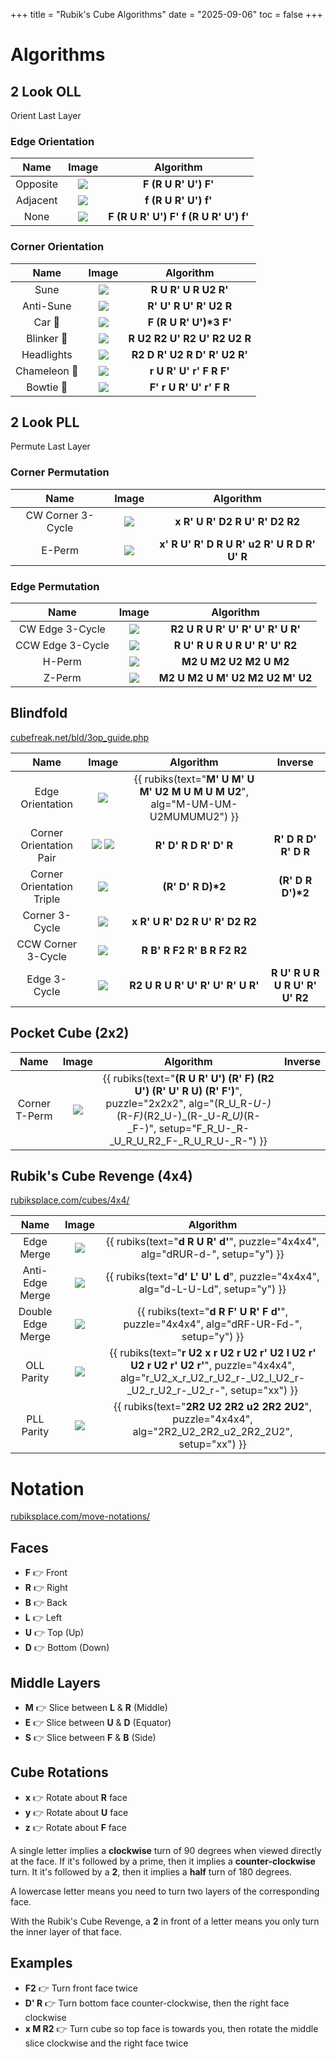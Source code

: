 +++
title = "Rubik's Cube Algorithms"
date = "2025-09-06"
toc = false
+++

# Algorithms

## 2 Look OLL
Orient Last Layer

### Edge Orientation
| Name | Image |  Algorithm |
|:----:|:-----:|:----------:|
| Opposite | ![](oll/opposite.png) | __F (R U R' U') F'__ |
| Adjacent | ![](oll/adjacent.png) | __f (R U R' U') f'__ |
| None | ![](oll/none.png) | __F (R U R' U') F' f (R U R' U') f'__ |

### Corner Orientation
| Name | Image |  Algorithm |
|:----:|:-----:|:----------:|
| Sune | ![](oll/sune.png) | __R U R' U R U2 R'__ |
| Anti-Sune | ![](oll/anti_sune.png) | __R' U' R U' R' U2 R__ |
| Car 🚗 | ![](oll/car.png) | __F (R U R' U')*3 F'__ |
| Blinker 🚨 | ![](oll/blinker.png) | __R U2 R2 U' R2 U' R2 U2 R__ |
| Headlights | ![](oll/headlights.png) | __R2 D R' U2 R D' R' U2 R'__ |
| Chameleon 🐸 | ![](oll/chameleon.png) | __r U R' U' r' F R F'__ |
| Bowtie 🎀 | ![](oll/bowtie.png) | __F' r U R' U' r' F R__ |

## 2 Look PLL
Permute Last Layer

### Corner Permutation
| Name | Image | Algorithm |
|:----:|:-----:|:---------:|
| CW Corner 3-Cycle | ![](pll/corner_3cycle.png) | __x R' U R' D2 R U' R' D2 R2__ |
| E-Perm            | ![](pll/eperm.png) | __x' R U' R' D R U R' u2 R' U R D R' U' R__ |

### Edge Permutation
| Name | Image | Algorithm |
|:----:|:-----:|:---------:|
| CW Edge 3-Cycle | ![](pll/edge_cw_3cycle.png) | __R2 U R U R' U' R' U' R' U R'__ |
| CCW Edge 3-Cycle | ![](pll/edge_ccw_3cycle.png) | __R U' R U R U R U' R' U' R2__ |
| H-Perm |![](pll/hperm.png) | __M2 U M2 U2 M2 U M2__ |
| Z-Perm | ![](pll/zperm.png) | __M2 U M2 U M' U2 M2 U2 M' U2__ |

## Blindfold
[cubefreak.net/bld/3op_guide.php](https://cubefreak.net/bld/3op_guide.php)

| Name | Image | Algorithm | Inverse |
|:----:|:-----:|:---------:|:-------:|
| Edge Orientation | ![](blind/edge.png) | {{ rubiks(text="__M' U M' U M' U2 M U M U M U2__", alg="M-UM-UM-U2MUMUMU2") }} |
| Corner Orientation Pair | ![](blind/corner1.png) ![](blind/corner2.png) | __R' D' R D R' D' R__ | __R' D R D' R' D R__ |
| Corner Orientation Triple | ![](blind/corner3.png) | __(R' D' R D)*2__ | __(R' D R D')*2__ |
| Corner 3-Cycle | ![](pll/corner_3cycle.png) | __x R' U R' D2 R U' R' D2 R2__ |
| CCW Corner 3-Cycle | ![](pll/corner_ccw_3cycle.png) | __R B' R F2 R' B R F2 R2__ |
| Edge 3-Cycle | ![](pll/edge_cw_3cycle.png) | __R2 U R U R' U' R' U' R' U R'__ | __R U' R U R U R U' R' U' R2__ |

## Pocket Cube (2x2)
| Name | Image | Algorithm | Inverse |
|:----:|:-----:|:---------:|:-------:|
| Corner T-Perm | ![](pocket/t_perm.png) | {{ rubiks(text="__(R U R' U') (R' F) (R2 U') (R' U' R U) (R' F')__", puzzle="2x2x2", alg="(R_U_R-_U-)_(R-_F)_(R2_U-)_(R-_U-_R_U)_(R-_F-)", setup="F_R_U-_R-_U_R_U_R2_F-_R_U_R_U-_R-") }} |


## Rubik's Cube Revenge (4x4)
[rubiksplace.com/cubes/4x4/](https://rubiksplace.com/cubes/4x4/)

| Name | Image | Algorithm |
|:----:|:-----:|:---------:|
| Edge Merge | ![](revenge/edge_merge.png) | {{ rubiks(text="__d R U R' d'__", puzzle="4x4x4", alg="dRUR-d-", setup="y") }} |
| Anti-Edge Merge | ![](revenge/anti_edge_merge.png) | {{ rubiks(text="__d' L' U' L d__", puzzle="4x4x4", alg="d-L-U-Ld", setup="y") }} |
| Double Edge Merge | ![](revenge/double_edge_merge.png) | {{ rubiks(text="__d R F' U R' F d'__", puzzle="4x4x4", alg="dRF-UR-Fd-", setup="y") }} |
| OLL Parity | ![](revenge/oll.png) | {{ rubiks(text="__r U2 x r U2 r U2 r' U2 l U2 r' U2 r U2 r' U2 r'__", puzzle="4x4x4", alg="r_U2_x_r_U2_r_U2_r-_U2_l_U2_r-_U2_r_U2_r-_U2_r-", setup="xx") }} |
| PLL Parity | ![](revenge/pll.png) | {{ rubiks(text="__2R2 U2 2R2 u2 2R2 2U2__", puzzle="4x4x4", alg="2R2_U2_2R2_u2_2R2_2U2", setup="xx") }} |

# Notation
[rubiksplace.com/move-notations/](https://rubiksplace.com/move-notations/)

## Faces
* __F__ 👉 Front
* __R__ 👉 Right
* __B__ 👉 Back
* __L__ 👉 Left
* __U__ 👉 Top (Up)
* __D__ 👉 Bottom (Down)

## Middle Layers
* __M__ 👉 Slice between __L__ & __R__ (Middle)
* __E__ 👉 Slice between __U__ & __D__ (Equator)
* __S__ 👉 Slice between __F__ & __B__ (Side)

## Cube Rotations
* __x__ 👉 Rotate about __R__ face
* __y__ 👉 Rotate about __U__ face
* __z__ 👉 Rotate about __F__ face

A single letter implies a __clockwise__ turn of 90 degrees when viewed directly at the face. If it's followed by a prime, then it implies a __counter-clockwise__ turn. It it's followed by a __2__, then it implies a __half__ turn of 180 degrees.

A lowercase letter means you need to turn two layers of the corresponding face.

With the Rubik's Cube Revenge, a __2__ in front of a letter means you only turn the inner layer of that face.

## Examples
* __F2__ 👉 Turn front face twice
* __D' R__ 👉 Turn bottom face counter-clockwise, then the right face clockwise
* __x M R2__ 👉 Turn cube so top face is towards you, then rotate the middle slice clockwise and the right face twice
